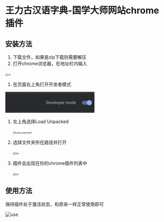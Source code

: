 # 王力古汉语字典-国学大师网站chrome插件

## 安装方法
1. 下载文件，如果是zip下载则需要解压
2. 打开chrome浏览器，在地址栏内输入

<img src="https://github.com/Boltzmachine/wangli_guoxuedashi/blob/master/img/url.png)" alt="url" style="zoom:50%;" />

1. 在页面右上角打开开发者模式

<img src="https://github.com/Boltzmachine/wangli_guoxuedashi/blob/master/img/developer_mode.png" alt="developer_mode" style="zoom:50%;" />

1. 左上角选择Load Unpacked

   <img src="https://github.com/Boltzmachine/wangli_guoxuedashi/blob/master/load_unpacked.png" alt="load_unpacked" style="zoom:50%;" />

2. 选择文件夹所在路径并打开

   <img src="https://github.com/Boltzmachine/wangli_guoxuedashi/blob/master/file.png" alt="file" style="zoom:50%;" />

3. 插件会出现在你的chrome插件列表中

   <img src="https://github.com/Boltzmachine/wangli_guoxuedashi/blob/master/list.png" alt="list" style="zoom:50%;" />

## 使用方法

保持插件处于激活状态，和原来一样正常使用即可

![use](https://github.com/Boltzmachine/wangli_guoxuedashi/blob/master/use.png)